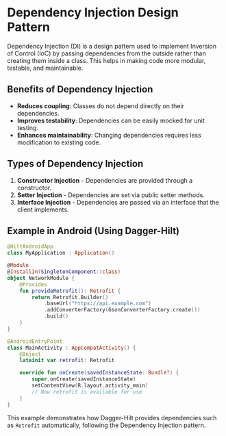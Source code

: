 # Dependency Injection Design Pattern

Dependency Injection (DI) is a design pattern used to implement Inversion of Control (IoC) by passing dependencies from the outside rather than creating them inside a class. This helps in making code more modular, testable, and maintainable.

## Benefits of Dependency Injection
- **Reduces coupling**: Classes do not depend directly on their dependencies.
- **Improves testability**: Dependencies can be easily mocked for unit testing.
- **Enhances maintainability**: Changing dependencies requires less modification to existing code.

## Types of Dependency Injection
1. **Constructor Injection** - Dependencies are provided through a constructor.
2. **Setter Injection** - Dependencies are set via public setter methods.
3. **Interface Injection** - Dependencies are passed via an interface that the client implements.

## Example in Android (Using Dagger-Hilt)
```kotlin
@HiltAndroidApp
class MyApplication : Application()

@Module
@InstallIn(SingletonComponent::class)
object NetworkModule {
    @Provides
    fun provideRetrofit(): Retrofit {
        return Retrofit.Builder()
            .baseUrl("https://api.example.com")
            .addConverterFactory(GsonConverterFactory.create())
            .build()
    }
}

@AndroidEntryPoint
class MainActivity : AppCompatActivity() {
    @Inject
    lateinit var retrofit: Retrofit

    override fun onCreate(savedInstanceState: Bundle?) {
        super.onCreate(savedInstanceState)
        setContentView(R.layout.activity_main)
        // Now retrofit is available for use
    }
}
```
This example demonstrates how Dagger-Hilt provides dependencies such as `Retrofit` automatically, following the Dependency Injection pattern.
